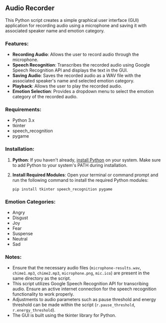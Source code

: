 ## Audio Recorder

This Python script creates a simple graphical user interface (GUI) application for recording audio using a microphone and saving it with associated speaker name and emotion category.

### Features:

- **Recording Audio**: Allows the user to record audio through the microphone.
- **Speech Recognition**: Transcribes the recorded audio using Google Speech Recognition API and displays the text in the GUI.
- **Saving Audio**: Saves the recorded audio as a WAV file with the associated speaker's name and selected emotion category.
- **Playback**: Allows the user to play the recorded audio.
- **Emotion Selection**: Provides a dropdown menu to select the emotion category of the recorded audio.

### Requirements:

- Python 3.x
- tkinter
- speech_recognition
- pygame

### Installation:

1. **Python**: If you haven't already, [install Python](https://www.python.org/downloads/) on your system. Make sure to add Python to your system's PATH during installation.

2. **Install Required Modules**: Open your terminal or command prompt and run the following command to install the required Python modules:

    ```
    pip install tkinter speech_recognition pygame
    ```

### Emotion Categories:

- Angry
- Disgust
- Joy
- Fear
- Suspense
- Neutral
- Sad

### Notes:

- Ensure that the necessary audio files (`microphone-results.wav`, `chime1.mp3`, `chime2.mp3`, `microphone.png`, `mic.ico`) are present in the same directory as the script.
- This script utilizes Google Speech Recognition API for transcribing audio. Ensure an active internet connection for the speech recognition functionality to work properly.
- Adjustments to audio parameters such as pause threshold and energy threshold can be made within the script (`r.pause_threshold`, `r.energy_threshold`).
- The GUI is built using the tkinter library for Python.
